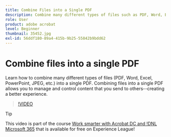```yaml
---
title: Combine Files into a Single PDF
description: Combine many different types of files such as PDF, Word, Excel, PowerPoint, or JPEG into a single PDF
role: User
product: adobe acrobat
level: Beginner
thumbnail: 35452.jpg
exl-id: 56ddf180-89a4-415b-9b25-55842b9bdd62
---
```

# Combine files into a single PDF

Learn how to combine many different types of files (PDF, Word, Excel, PowerPoint, JPEG, etc.) into a single PDF. Combining files into a single PDF allows you to manage and control content that you send to others--creating a better experience.

>[!VIDEO](https://video.tv.adobe.com/v/35452?hidetitle=true)

>[!TIP]
>
>This video is part of the course [Work smarter with Acrobat DC and !DNL Microsoft 365](https://experienceleague.adobe.com/?recommended=Acrobat-U-1-2021.microsoft365) that is available for free on Experience League!
